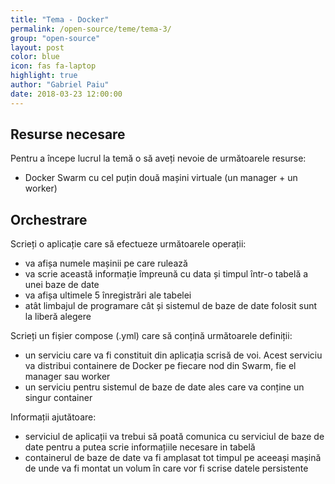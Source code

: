 ```yaml
---
title: "Tema - Docker"
permalink: /open-source/teme/tema-3/
group: "open-source"
layout: post
color: blue
icon: fas fa-laptop
highlight: true
author: "Gabriel Paiu"
date: 2018-03-23 12:00:00
---
```


## Resurse necesare

Pentru a începe lucrul la temă o să aveți nevoie de următoarele resurse:
 - Docker Swarm cu cel puțin două mașini virtuale (un manager + un worker)

## Orchestrare

Scrieți o aplicație care să efectueze următoarele operații:
- va afișa numele mașinii pe care rulează
- va scrie această informație împreună cu data și timpul într-o tabelă a unei baze de date
- va afișa ultimele 5 înregistrări ale tabelei
- atât limbajul de programare cât și sistemul de baze de date folosit sunt la liberă alegere

Scrieți un fișier compose (.yml) care să conțină următoarele definiții:
- un serviciu care va fi constituit din aplicația scrisă de voi. Acest serviciu va distribui containere de Docker pe fiecare nod din Swarm, fie el manager sau worker
- un serviciu pentru sistemul de baze de date ales care va conține un singur container

Informații ajutătoare:
- serviciul de aplicații va trebui să poată comunica cu serviciul de baze de date pentru a putea scrie informațiile necesare in tabelă
- containerul de baze de date va fi amplasat tot timpul pe aceeași mașină de unde va fi montat un volum în care vor fi scrise datele persistente
